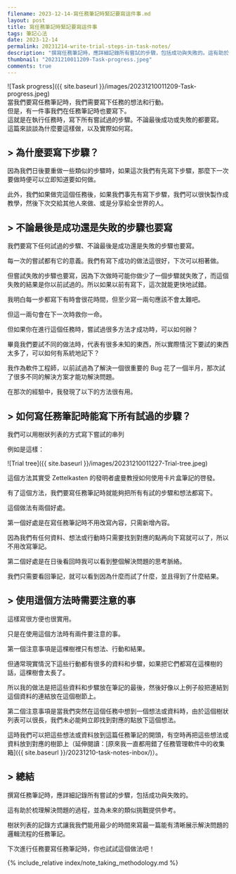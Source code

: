 ```yaml
---
filename: 2023-12-14-寫任務筆記時緊記要寫這件事.md
layout: post
title: 寫任務筆記時緊記要寫這件事
tags: 筆記心法
date: 2023-12-14
permalink: 20231214-write-trial-steps-in-task-notes/
description: "撰寫任務筆記時，應詳細記錄所有嘗試的步驟，包括成功與失敗的。這有助於梳理解決問題的過程，並為未來的類似挑戰提供參考。樹狀列表的記錄方式讓我我們能用最少的時間來寫最一篇能有清晰展示解決問題的邏輯流程的任務筆記。"
thumbnail: "20231210011209-Task-progress.jpeg"
comments: true
---
```


![Task progress]({{ site.baseurl }}/images/20231210011209-Task-progress.jpeg)  
當我們要寫任務筆記時，我們需要寫下任務的想法和行動。  
但是，有一件事我們在任務筆記時也要寫下。  
這就是在執行任務時，寫下所有嘗試過的步驟。不論最後成功或失敗的都要寫。
這篇來談談為什麼要這樣做，以及實際如何寫。

## > 為什麼要寫下步驟？

因為我們日後要重做一些類似的步驟時，如果這次我們有先寫下步驟，那麼下一次要做時便可以立即知道要如何做。

此外，我們如果做完這個任務後，如果我們事先有寫下步驟，我們可以很快製作成教學，然後下次交給其他人來做、或是分享給全世界的人。

## > 不論最後是成功還是失敗的步驟也要寫

我們要寫下任何試過的步驟、不論最後是成功還是失敗的步驟也要寫。

每一次的嘗試都有它的意義。我們有寫下成功的做法這很好，下次可以相著做。

但嘗試失敗的步驟也要寫，因為下次做時可能你做少了一個步驟就失敗了，而這個失敗的結果是你以前試過的。所以如果以前有寫下，這次就能更快地試錯。

我明白每一步都寫下有時會很花時間，但至少寫一兩句應該不會太難吧。

但這一兩句會在下一次時救你一命。

但如果你在進行這個任務時，嘗試過很多方法才成功時，可以如何辦？

畢竟我們要試不同的做法時，代表有很多未知的東西，所以實際情況下要試的東西太多了，可以如何有系統地記下？

我作為軟件工程師，以前試過為了解決一個很重要的 Bug 花了一個半月，那次試了很多不同的解決方案才能功解決問題。

在那次的經驗中，我發現了以下的方法很有用。
## > 如何寫任務筆記時能寫下所有試過的步驟？

我們可以用樹狀列表的方式寫下嘗試的串列

例如是這樣：

![Trial tree]({{ site.baseurl }}/images/20231210011227-Trial-tree.jpeg)  

這個方法其實受 Zettelkasten 的發明者盧曼教授如何使用卡片盒筆記的啓發。

有了這個方法，我們要寫任務筆記時就能夠把所有有試的步驟和想法都寫下。

這個做法有兩個好處。



第一個好處是在寫任務筆記時不用改寫內容，只需新增內容。

因為我們有任何資料、想法或行動時只需要找到對應的點再向下寫就可以了，所以不用改寫筆記。



第二個好處是在日後看回時我可以看到整個解決問題的思考脈絡。

我們只需要看回筆記，就可以看到因為什麼而試了什麼，並且得到了什麼結果。


## > 使用這個方法時需要注意的事

這樣寫很方便也很實用。

只是在使用這個方法時有兩件要注意的事。


第一個注意事項是這棵樹裡只有想法、行動和結果。

但通常現實情況下這些行動都有很多的資料和步驟，如果把它們都寫在這棵樹的話，這棵樹會太長了。

所以我的做法是把這些資料和步驟放在筆記的最後，然後好像以上例子般把連結到這個資料的連結放在這個樹節上。


第二個注意事項是當我們突然在這個任務中想到一個想法或資料時，由於這個樹狀列表可以很長，我們未必能夠立即找到對應的點放下這個想法。

這時我們可以把這些想法或資料放到這篇任務筆記的開頭，有空時再把這些想法或資料放到對應的樹節上（延伸閱讀：[原來我一直都用錯了任務管理軟件中的收集箱]({{ site.baseurl }}/20231210-task-notes-inbox/)）。

## > 總結

撰寫任務筆記時，應詳細記錄所有嘗試的步驟，包括成功與失敗的。

這有助於梳理解決問題的過程，並為未來的類似挑戰提供參考。

樹狀列表的記錄方式讓我我們能用最少的時間來寫最一篇能有清晰展示解決問題的邏輯流程的任務筆記。

下次進行任務要寫任務筆記時，你也試試這個做法吧！


{% include_relative index/note_taking_methodology.md %}



<!--
- [寫任務筆記時緊記要寫這件事]({{ site.baseurl }}/20231214-write-trial-steps-in-task-notes/)
-->
